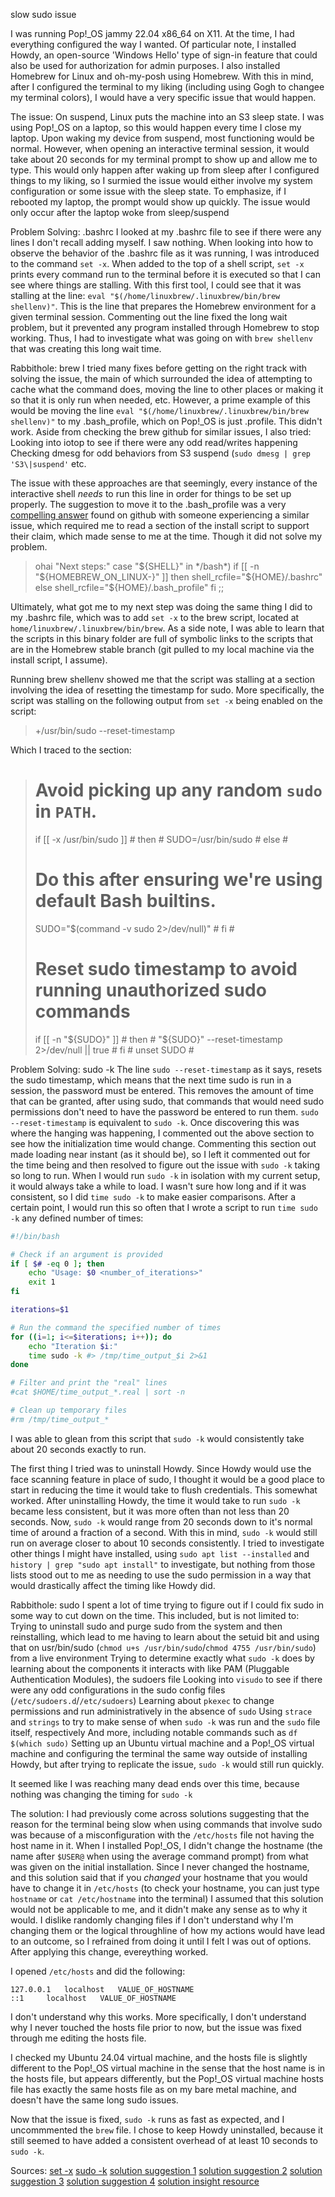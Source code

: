 slow sudo issue 

I was running Pop!\_OS jammy 22.04 x86\_64 on X11.
At the time, I had everything configured the way I wanted.
Of particular note, I installed Howdy, an open-source 'Windows Hello' type of sign-in feature that could also be used for authorization for admin purposes. I also installed Homebrew for Linux and oh-my-posh using Homebrew.
With this in mind, after I configured the terminal to my liking (including using Gogh to changee my terminal colors), I would have a very specific issue that would happen.

The issue:
On suspend, Linux puts the machine into an S3 sleep state. I was using Pop!\_OS on a laptop, so this would happen every time I close my laptop.
Upon waking my device from suspend, most functioning would be normal. 
However, when opening an interactive terminal session, it would take about 20 seconds for my terminal prompt to show up and allow me to type.
This would only happen after waking up from sleep after I configured things to my liking, so I surmied the issue would either involve my system configuration or some issue with the sleep state.
To emphasize, if I rebooted my laptop, the prompt would show up quickly. The issue would only occur after the laptop woke from sleep/suspend

Problem Solving: .bashrc
I looked at my .bashrc file to see if there were any lines I don't recall adding myself. I saw nothing.
When looking into how to observe the behavior of the .bashrc file as it was running, I was introduced to the command `set -x`.
When added to the top of a shell script, `set -x` prints every command run to the terminal before it is executed so that I can see where things are stalling.
With this first tool, I could see that it was stalling at the line:
`eval "$(/home/linuxbrew/.linuxbrew/bin/brew shellenv)"`.
This is the line that prepares the Homebrew environment for a given terminal session. 
Commenting out the line fixed the long wait problem, but it prevented any program installed through Homebrew to stop working.
Thus, I had to investigate what was going on with `brew shellenv` that was creating this long wait time.

Rabbithole: brew
I tried many fixes before getting on the right track with solving the issue, the main of which surrounded the idea of attempting to cache what the command does, moving the line to other places or making it so that it is only run when needed, etc. However, a prime example of this would be moving the line `eval "$(/home/linuxbrew/.linuxbrew/bin/brew shellenv)"` to my .bash\_profile, which on Pop!\_OS is just .profile. This didn't work. 
Aside from checking the brew github for similar issues, I also tried:
Looking into iotop to see if there were any odd read/writes happening
Checking dmesg for odd behaviors from S3 suspend (`sudo dmesg | grep 'S3\|suspend'`
etc.

The issue with these approaches are that seemingly, every instance of the interactive shell *needs* to run this line in order for things to be set up properly. The suggestion to move it to the .bash\_profile was a very [compelling answer](https://github.com/orgs/Homebrew/discussions/4660) found on github with someone experiencing a similar issue, which required me to read a section of the install script to support their claim, which made sense to me at the time. Though it did not solve my problem.

>ohai "Next steps:"
>case "${SHELL}" in
>  */bash*)
>    if [[ -n "${HOMEBREW_ON_LINUX-}" ]]
>    then
>      shell_rcfile="${HOME}/.bashrc"
>    else
>      shell_rcfile="${HOME}/.bash_profile"
>    fi
>    ;;

Ultimately, what got me to my next step was doing the same thing I did to my .bashrc file, which was to add `set -x` to the brew script, located at `home/linuxbrew/.linuxbrew/bin/brew`.
As a side note, I was able to learn that the scripts in this binary folder are full of symbolic links to the scripts that are in the Homebrew stable branch (git pulled to my local machine via the install script, I assume).

Running brew shellenv showed me that the script was stalling at a section involving the idea of resetting the timestamp for sudo. More specifically, the script was stalling on the following output from `set -x` being enabled on the script:

>+/usr/bin/sudo --reset-timestamp

Which I traced to the section:

># Avoid picking up any random `sudo` in `PATH`. #
>if [[ -x /usr/bin/sudo ]] #
>then #
>  SUDO=/usr/bin/sudo #
>else #
># Do this after ensuring we're using default Bash builtins. #
>  SUDO="$(command -v sudo 2>/dev/null)" #
>fi #
>
># Reset sudo timestamp to avoid running unauthorized sudo commands #
>if [[ -n "${SUDO}" ]] #
>then #
>  "${SUDO}" --reset-timestamp 2>/dev/null || true #
>fi #
>unset SUDO #

Problem Solving: sudo -k
The line `sudo --reset-timestamp` as it says, resets the sudo timestamp, which means that the next time sudo is run in a session, the password must be entered. 
This removes the amount of time that can be granted, after using sudo, that commands that would need sudo permissions don't need to have the password be entered to run them. 
`sudo --reset-timestamp` is equivalent to `sudo -k`.
Once discovering this was where the hanging was happening, I commented out the above section to see how the initialization time would change.
Commenting this section out made loading near instant (as it should be), so I left it commented out for the time being and then resolved to figure out the issue with `sudo -k` taking so long to run.
When I would run `sudo -k` in isolation with my current setup, it would always take a while to load. 
I wasn't sure how long and if it was consistent, so I did `time sudo -k` to make easier comparisons.
After a certain point, I would run this so often that I wrote a script to run `time sudo -k` any defined number of times:

```bash
#!/bin/bash

# Check if an argument is provided
if [ $# -eq 0 ]; then
    echo "Usage: $0 <number_of_iterations>"
    exit 1
fi

iterations=$1

# Run the command the specified number of times
for ((i=1; i<=$iterations; i++)); do
    echo "Iteration $i:"
    time sudo -k #> /tmp/time_output_$i 2>&1
done

# Filter and print the "real" lines
#cat $HOME/time_output_*.real | sort -n

# Clean up temporary files
#rm /tmp/time_output_*

```

I was able to glean from this script that `sudo -k` would consistently take about 20 seconds exactly to run.


The first thing I tried was to uninstall Howdy. 
Since Howdy would use the face scanning feature in place of sudo, I thought it would be a good place to start in reducing the time it would take to flush credentials.
This somewhat worked.
After uninstalling Howdy, the time it would take to run `sudo -k` became less consistent, but it was more often than not less than 20 seconds.
Now, `sudo -k` would range from 20 seconds down to it's normal time of around a fraction of a second. 
With this in mind, `sudo -k` would still run on average closer to about 10 seconds consistently.
I tried to investigate other things I might have installed, using `sudo apt list --installed` and `history | grep "sudo apt install"` to investigate, but nothing from those lists stood out to me as needing to use the sudo permission in a way that would drastically affect the timing like Howdy did. 

Rabbithole: sudo
I spent a lot of time trying to figure out if I could fix sudo in some way to cut down on the time. 
This included, but is not limited to:
Trying to uninstall sudo and purge sudo from the system and then reinstalling, which lead to me having to learn about the setuid bit and using that on usr/bin/sudo (`chmod u+s /usr/bin/sudo`/`chmod 4755 /usr/bin/sudo`) from a live environment
Trying to determine exactly what `sudo -k` does by learning about the components it interacts with like PAM (Pluggable Authentication Modules), the sudoers file 
Looking into `visudo` to see if there were any odd configurations in the sudo config files (`/etc/sudoers.d`/`/etc/sudoers`)
Learning about `pkexec` to change permissions and run administratively in the absence of `sudo`
Using `strace` and `strings` to try to make sense of when `sudo -k` was run and the `sudo` file itself, respectively
And more, including notable commands such as `df $(which sudo)`
Setting up an Ubuntu virtual machine and a Pop!\_OS virtual machine and configuring the terminal the same way outside of installing Howdy, but after trying to replicate the issue, `sudo -k` would still run quickly.

It seemed like I was reaching many dead ends over this time, because nothing was changing the timing for `sudo -k`

The solution:
I had previously come across solutions suggesting that the reason for the terminal being slow when using commands that involve sudo was because of a misconfiguration with the `/etc/hosts` file not having the host name in it. 
When I installed Pop!\_OS, I didn't change the hostname (the name after `$USER@` when using the average command prompt) from what was given on the initial installation.
Since I never changed the hostname, and this solution said that if you *changed* your hostname that you would have to change it in `/etc/hosts` (to check your hostname, you can just type `hostname` or `cat /etc/hostname` into the terminal) I assumed that this solution would not be applicable to me, and it didn't make any sense as to why it would.
I dislike randomly changing files if I don't understand why I'm changing them or the logical throughline of how my actions would have lead to an outcome, so I refrained from doing it until I felt I was out of options.
After applying this change, evereything worked.

I opened `/etc/hosts` and did the following:
```
127.0.0.1	localhost	VALUE_OF_HOSTNAME
::1		localhost	VALUE_OF_HOSTNAME
```

I don't understand why this works. 
More specifically, I don't understand why I never touched the hosts file prior to now, but the issue was fixed through me editing the hosts file.

I checked my Ubuntu 24.04 virtual machine, and the hosts file is slightly different to the Pop!\_OS virtual machine in the sense that the host name is in the hosts file, but appears differently, but the Pop!\_OS virtual machine hosts file has exactly the same hosts file as on my bare metal machine, and doesn't have the same long sudo issues.

Now that the issue is fixed, `sudo -k` runs as fast as expected, and I uncommmented the `brew` file.
I chose to keep Howdy uninstalled, because it still seemed to have added a consistent overhead of at least 10 seconds to `sudo -k`.

Sources:
[set -x](https://www.pullrequest.com/blog/understanding-and-using-set-x-and-set-e/)
[sudo -k](https://man7.org/linux/man-pages/man8/sudo.8.html)
[solution suggestion 1](https://askubuntu.com/questions/322514/terminal-command-with-sudo-takes-a-long-time)
[solution suggestion 2](https://github.com/pop-os/pop/issues/199)
[solution suggestion 3](https://github.com/pop-os/systemd/issues/5)
[solution suggestion 4](https://github.com/pop-os/distinst/issues/264)
[solution insight resource](https://amyangfei.me/2022/02/20/diagnose-slow-sudo/)

